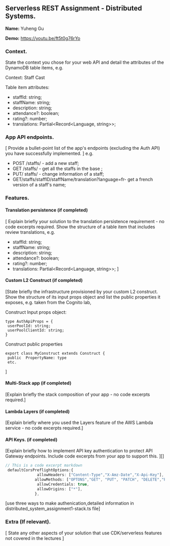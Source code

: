 ## Serverless REST Assignment - Distributed Systems.

__Name:__ Yuheng Gu

__Demo:__ https://youtu.be/ft5t0g76rYo

### Context.

State the context you chose for your web API and detail the attributes of the DynamoDB table items, e.g.

Context: Staff Cast

Table item attributes:
+  staffId: string;  
+ staffName: string; 
+  description: string;  
+ attendance?: boolean;
+ rating?: number; 
+ translations: Partial<Record<Language, string>>; 

### App API endpoints.

[ Provide a bullet-point list of the app's endpoints (excluding the Auth API) you have successfully implemented. ]
e.g.
 
+ POST /staffs/ - add a new staff;
+ GET /staffs/  - get all the staffs in the base ;
+ PUT/ staffs/ - change information of a staff;
+ GET/staffs/staffID/staffName/translation?language=fr- get a french version of a staff's name;


### Features.

#### Translation persistence (if completed)

[ Explain briefly your solution to the translation persistence requirement - no code excerpts required. Show the structure of a table item that includes review translations, e.g.

+  staffId: string;  
+ staffName: string; 
+  description: string;  
+ attendance?: boolean;
+ rating?: number; 
+ translations: Partial<Record<Language, string>>; 
]

#### Custom L2 Construct (if completed)

[State briefly the infrastructure provisioned by your custom L2 construct. Show the structure of its input props object and list the public properties it exposes, e.g. taken from the Cognito lab,

Construct Input props object:
~~~
type AuthApiProps = {
 userPoolId: string;
 userPoolClientId: string;
}
~~~
Construct public properties
~~~
export class MyConstruct extends Construct {
 public  PropertyName: type
 etc.
~~~
 ]

#### Multi-Stack app (if completed)

[Explain briefly the stack composition of your app - no code excerpts required.]

#### Lambda Layers (if completed)

[Explain briefly where you used the Layers feature of the AWS Lambda service - no code excerpts required.]


#### API Keys. (if completed)

[Explain briefly how to implement API key authentication to protect API Gateway endpoints. Include code excerpts from your app to support this. ][]

~~~ts
// This is a code excerpt markdown 
 defaultCorsPreflightOptions:{
              allowHeaders: ["Content-Type","X-Amz-Date","X-Api-Key"],
             allowMethods: ["OPTONS","GET", "PUT", "PATCH", "DELETE","POST"],
              allowCredentials: true,
              allowOrigins: ["*"],
             },
~~~
[use three ways to make authenication,detailed information in distributed_system_assignment1-stack.ts file]

###  Extra (If relevant).

[ State any other aspects of your solution that use CDK/serverless features not covered in the lectures ]